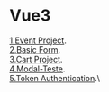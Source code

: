# Vue3

[1.Event Project](https://github.com/mfreitassm/vue3/event-app).\
[2.Basic Form](https://github.com/mfreitassm/vue3/vue-basic-form).\
[3.Cart Project](https://github.com/mfreitassm/vue3/cart-project).\
[4.Modal-Teste](https://github.com/mfreitassm/vue3/modal-project).\
[5.Token Authentication](https://github.com/mfreitassm/vue3/modal-project).\
